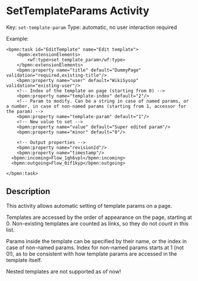 # SetTemplateParams Activity

Key: `set-template-param`
Type: automatic, no user interaction required

Example:

	<bpmn:task id="EditTemplate" name="Edit template">
    	<bpmn:extensionElements>
			<wf:type>set_template_param</wf:type>
		</bpmn:extensionElements>
		<bpmn:property name="title" default="DummyPage" validation="required,existing-title"/>
		<bpmn:property name="user" default="WikiSysop" validation="existing-user"/>
		<!-- Index of the template on page (starting from 0) -->
		<bpmn:property name="template-index" default="2"/>
		<!-- Param to modify. Can be a string in case of named params, or a number, in case of non-named params (starting from 1, accessor for the param) -->
		<bpmn:property name="template-param" default="1"/>
		<!-- New value to set -->
		<bpmn:property name="value" default="Super edited param"/>
		<bpmn:property name="minor" default="0"/>

		<!-- Output properties -->
		<bpmn:property name="revisionId"/>
		<bpmn:property name="timestamp"/>
      <bpmn:incoming>Flow_1qh6vpl</bpmn:incoming>
      <bpmn:outgoing>Flow_0if1kyp</bpmn:outgoing>

    </bpmn:task>


## Description
This activity allows automatic setting of template params on a page.

Templates are accessed by the order of appearance on the page, starting at 0.
Non-existing templates are counted as links, so they do not count in this list.

Params inside the template can be specified by their name, or the index in case of non-named params.
Index for non-named params starts at 1 (not 0!), as to be consistent with how template params are accessed in the template
itself.

Nested templates are not supported as of now!
